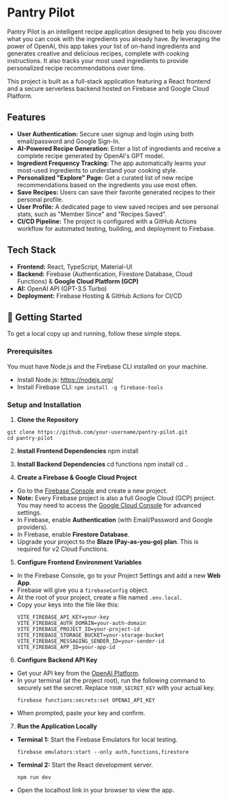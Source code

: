 # Pantry Pilot 

Pantry Pilot is an intelligent recipe application designed to help you discover what you can cook with the ingredients you already have. By leveraging the power of OpenAI, this app takes your list of on-hand ingredients and generates creative and delicious recipes, complete with cooking instructions. It also tracks your most used ingredients to provide personalized recipe recommendations over time.

This project is built as a full-stack application featuring a React frontend and a secure serverless backend hosted on Firebase and Google Cloud Platform.

## Features

* **User Authentication:** Secure user signup and login using both email/password and Google Sign-In.
* **AI-Powered Recipe Generation:** Enter a list of ingredients and receive a complete recipe generated by OpenAI's GPT model.
* **Ingredient Frequency Tracking:** The app automatically learns your most-used ingredients to understand your cooking style.
* **Personalized "Explore" Page:** Get a curated list of new recipe recommendations based on the ingredients you use most often.
* **Save Recipes:** Users can save their favorite generated recipes to their personal profile.
* **User Profile:** A dedicated page to view saved recipes and see personal stats, such as "Member Since" and "Recipes Saved".
* **CI/CD Pipeline:** The project is configured with a GitHub Actions workflow for automated testing, building, and deployment to Firebase.

## Tech Stack

* **Frontend:** React, TypeScript, Material-UI
* **Backend:** Firebase (Authentication, Firestore Database, Cloud Functions) & **Google Cloud Platform (GCP)**
* **AI:** OpenAI API (GPT-3.5 Turbo)
* **Deployment:** Firebase Hosting & GitHub Actions for CI/CD

## 🚀 Getting Started

To get a local copy up and running, follow these simple steps.

### Prerequisites

You must have Node.js and the Firebase CLI installed on your machine.

* Install Node.js: <https://nodejs.org/>
* Install Firebase CLI: `npm install -g firebase-tools`

### Setup and Installation

1. **Clone the Repository**
```
git clone https://github.com/your-username/pantry-pilot.git
cd pantry-pilot
```

2. **Install Frontend Dependencies**
npm install


3. **Install Backend Dependencies**
cd functions
npm install
cd ..


4. **Create a Firebase & Google Cloud Project**
* Go to the [Firebase Console](https://console.firebase.google.com/) and create a new project.
* **Note:** Every Firebase project is also a full Google Cloud (GCP) project. You may need to access the [Google Cloud Console](https://console.cloud.google.com/) for advanced settings.
* In Firebase, enable **Authentication** (with Email/Password and Google providers).
* In Firebase, enable **Firestore Database**.
* Upgrade your project to the **Blaze (Pay-as-you-go) plan**. This is required for v2 Cloud Functions.

5. **Configure Frontend Environment Variables**
* In the Firebase Console, go to your Project Settings and add a new **Web App**.
* Firebase will give you a `firebaseConfig` object.
* At the root of your project, create a file named `.env.local`.
* Copy your keys into the file like this:
  ```
  VITE_FIREBASE_API_KEY=your-key
  VITE_FIREBASE_AUTH_DOMAIN=your-auth-domain
  VITE_FIREBASE_PROJECT_ID=your-project-id
  VITE_FIREBASE_STORAGE_BUCKET=your-storage-bucket
  VITE_FIREBASE_MESSAGING_SENDER_ID=your-sender-id
  VITE_FIREBASE_APP_ID=your-app-id
  ```

6. **Configure Backend API Key**
* Get your API key from the [OpenAI Platform](https://platform.openai.com/api-keys).
* In your terminal (at the project root), run the following command to securely set the secret. Replace `YOUR_SECRET_KEY` with your actual key.
  ```
  firebase functions:secrets:set OPENAI_API_KEY
  ```
* When prompted, paste your key and confirm.

7. **Run the Application Locally**
* **Terminal 1:** Start the Firebase Emulators for local testing.
  ```
  firebase emulators:start --only auth,functions,firestore
  ```
* **Terminal 2:** Start the React development server.
  ```
  npm run dev
  ```
* Open the localhost link in your browser to view the app.